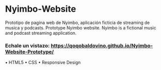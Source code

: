 # Nyimbo-Website
Prototipo de pagina web de Nyimbo, aplicación ficticia de streaming de musica y podcasts.
Prototype Nyimbo website. Nyimbo is a fictional music and podcast streaming application.

### Echale un vistazo: https://qoqobaldovino.github.io/Nyimbo-Website-Prototype/ 

• HTML5
• CSS
• Responsive Design

